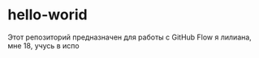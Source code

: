 # hello-worid
Этот репозиторий предназначен для работы с GitHub Flow
я лилиана, мне 18, учусь в испо
